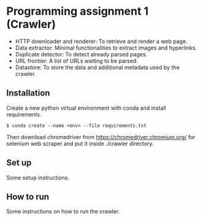 # Programming assignment 1 (Crawler)
- HTTP downloader and renderer: To retrieve and render a web page.
- Data extractor: Minimal functionalities to extract images and hyperlinks.
- Duplicate detector: To detect already parsed pages.
- URL frontier: A list of URLs waiting to be parsed.
- Datastore: To store the data and additional metadata used by the crawler.

## Installation

Create a new python virtual environment with conda and install requirements.
```
$ conda create --name <env> --file requirements.txt
```
Then download chromedriver from https://chromedriver.chromium.org/ for selenium web scraper and put it inside ./crawler directory.

## Set up

Some setup instructions.

## How to run

Some instructions on how to run the crawler.